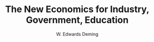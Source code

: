 ---
title: The New Economics for Industry, Government, Education
author: W. Edwards Deming
year: 1993
genre: academic
wiki: https://mitpress.mit.edu/books/new-economics-industry-government-education-third-edition
---